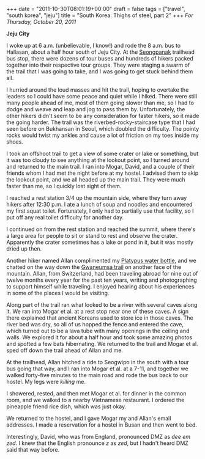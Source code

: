 +++
date = "2011-10-30T08:01:19+00:00"
draft = false
tags = ["travel", "south korea", "jeju"]
title = "South Korea: Thighs of steel, part 2"
+++
*For Thursday, October 20, 2011*

**Jeju City**

I woke up at 6 a.m. (unbelievable, I know!) and rode the 8 a.m. bus to Hallasan, about a half hour south of Jeju City. At the [Seongpanak](http://www.google.com/search?client=safari&rls=en&q=Jeju+Folk+Village+Museum&oe=UTF-8&um=1&ie=UTF-8&hl=en&tbm=isch&source=og&sa=N&tab=wi&biw=1366&bih=690&sei=%20gfqsTsyWBZGbmQXIt5HRDg#um=1&hl=en&client=safari&rls=en&tbm=isch&sa=1&q=Seongpanak&oq=Seongpanak&aq=f&aqi=g-S2&aql=1&gs_sm=e&gs_upl=380428l380428l0l380624l1l1l0l0l0l0l153l153l0.1l1l0&bav=on.2,or.r_gc.r_pw.,cf.osb&fp=e85638aef1ce869b&biw=1366&bih=690) trailhead bus stop, there were dozens of tour buses and hundreds of hikers packed together into their respective tour groups. They were staging a swarm of the trail that I was going to take, and I was going to get stuck behind them all.

I hurried around the loud masses and hit the trail, hoping to overtake the leaders so I could have some peace and quiet while I hiked. There were still many people ahead of me, most of them going slower than me, so I had to dodge and weave and leap and jog to pass them by. Unfortunately, the other hikers didn't seem to be any consideration for faster hikers, so it made the going harder. The trail was the riverbed-rocky-staircase type that I had seen before on Bukhansan in Seoul, which doubled the difficulty. The pointy rocks would twist my ankles and cause a lot of friction on my toes inside my shoes.

I took an offshoot trail to get a view of some crater or lake or something, but it was too cloudy to see anything at the lookout point, so I turned around and returned to the main trail. I ran into Mogar, David, and a couple of their friends whom I had met the night before at my hostel. I advised them to skip the lookout point, and we all headed up the main trail. They were much faster than me, so I quickly lost sight of them.

I reached a rest station 3/4 up the mountain side, where they turn away hikers after 12:30 p.m. I ate a lunch of soup and noodles and encountered my first squat toilet. Fortunately, I only had to partially use that facility, so I put off any real toilet difficulty for another day.

I continued on from the rest station and reached the summit, where there's a large area for people to sit or stand to rest and observe the crater. Apparently the crater sometimes has a lake or pond in it, but it was mostly dried up then.

Another hiker named Allan complimented my [Platypus water bottle](http://www.google.com/search?pq=platypus&hl=en&sugexp=kjrmc&cp=10&gs_id=8&xhr=t&q=platypus+bottle&qe=UGxhdHlwdXMgYg&qesig=cDNRo4fD_TFXDLZ0tzquwQ&pkc=AFgZ2tmMedTtuwGTNGJZZrbtuLtZgsCuuQ47lRbc90icypr4Ua7Vc_oQ6xN3vv86ipdtDQwPR-I-8V0QqUHI_5QW_jWCOb_Ycw&client=safari&rls=en&gs_sm=&gs_upl=&bav=on.2,or.r_gc.r_pw.,cf.osb&biw=1366&bih=690&um=1&ie=UTF-8&tbm=isch&source=og&sa=N&tab=wi), and we chatted on the way down the [Gwaneumsa trail](http://www.google.com/search?hl=en&client=safari&rls=en&q=Gwaneumsa+trail&gs_sm=e&gs_upl=4486l5137l0l5393l6l3l0l3l3l0l122l305l1.2l5l0&bav=on.2,or.r_gc.r_pw.,cf.osb&biw=1366&bih=690&um=1&ie=UTF-8&tbm=isch&source=og&sa=N&tab=wi#um=1&hl=en&client=safari&rls=en&tbm=isch&sa=1&q=Gwaneumsa+trail+hallasan&pbx=1&oq=Gwaneumsa+trail+hallasan&aq=f&aqi=&aql=1&gs_sm=e&gs_upl=15694l17061l0l17281l9l9l0l8l0l0l75l75l1l1l0&bav=on.2,or.r_gc.r_pw.,cf.osb&fp=e85638aef1ce869b&biw=1366&bih=690) on another face of the mountain. Allan, from Switzerland, had been traveling abroad for nine out of twelve months every year for the past ten years, writing and photographing to support himself while traveling. I enjoyed hearing about his experiences in some of the places I would be visiting.

Along part of the trail ran what looked to be a river with several caves along it. We ran into Mogar et al. at a rest stop near one of these caves. A sign there explained that ancient Koreans used to store ice in those caves. The river bed was dry, so all of us hopped the fence and entered the cave, which turned out to be a lava tube with many openings in the ceiling and walls. We explored it for about a half hour and took some amazing photos and spotted a few bats hibernating. We returned to the trail and Mogar et al. sped off down the trail ahead of Allan and me.

At the trailhead, Allan hitched a ride to Seogwipo in the south with a tour bus going that way, and I ran into Mogar et al. at a 7-11, and together we walked forty-five minutes to the main road and rode the bus back to our hostel. My legs were *killing* me.

I showered, rested, and then met Mogar et al. for dinner in the common room, and we walked to a nearby Vietnamese restaurant. I ordered the pineapple friend rice dish, which was just okay.

We returned to the hostel, and I gave Mogar my and Allan's email addresses. I made a reservation for a hostel in Busan and then went to bed.

Interestingly, David, who was from England, pronounced DMZ as *dee em zed*. I knew that the English pronounce *z* as *zed*, but I hadn't heard DMZ said that way before.